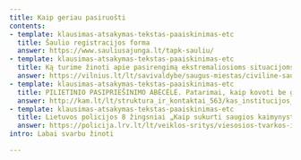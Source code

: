 ```yaml
---
title: Kaip geriau pasiruošti
contents:
- template: klausimas-atsakymas-tekstas-paaiskinimas-etc
  title: Šaulio registracijos forma
  answer: https://www.sauliusajunga.lt/tapk-sauliu/
- template: klausimas-atsakymas-tekstas-paaiskinimas-etc
  title: Ką turime žinoti apie pasirengimą ekstremaliosioms situacijoms ir karo metui
  answer: https://vilnius.lt/lt/savivaldybe/saugus-miestas/civiline-sauga/ka-turime-zinoti-apie-pasirengima-ekstremaliosioms-situacijoms-ir-karo-metui-5/?fbclid=IwAR3PTfD3DqVYzJD26t5XgFKiZuUUlqZKIX6-K_bOgv2CbO7H3FHrt6Soo3o
- template: klausimas-atsakymas-tekstas-paaiskinimas-etc
  title: PILIETINIO PASIPRIEŠINIMO ABĖCĖLĖ. Patarimai, kaip kovoti be ginklų
  answer: http://kam.lt/lt/struktura_ir_kontaktai_563/kas_institucijos_567/mobilizacijos_departamentas_prie_kam/informacija/leidinys_pilietinio_pasipriesinimo_abecele._patarimai_kaip_kovoti_be_ginklu.html?fbclid=IwAR1TAMSo6BshJ1sd_1lrBciq6MPu8IKyjNJnA7ggL-tJ9oiKAYIgA_lgH2k
- template: klausimas-atsakymas-tekstas-paaiskinimas-etc
  title: Lietuvos policijos 8 žingsniai „Kaip sukurti saugios kaimynystės grupę?“
  answer: https://policija.lrv.lt/lt/veiklos-sritys/viesosios-tvarkos-ir-gyventoju-saugumo-uztikrinimas/saugi-kaimynyste/kaip-sukurti-saugios-kaimynystes-grupe
intro: Labai svarbu žinoti

---
```


